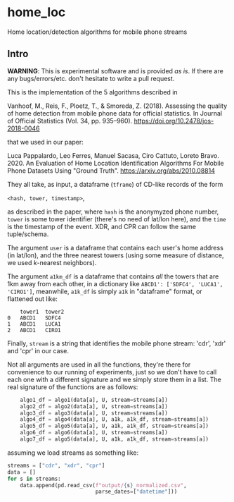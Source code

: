 # home_loc

Home location/detection algorithms for mobile phone streams

## Intro

**WARNING**: This is experimental software and is provided *as is*. If
there are any bugs/errors/etc. don't hesitate to write a pull request.

This is the implementation of the 5 algorithms described in

Vanhoof, M., Reis, F., Ploetz, T., & Smoreda, Z. (2018). Assessing the
quality of home detection from mobile phone data for official
statistics. In Journal of Official Statistics (Vol. 34,
pp. 935–960). https://doi.org/10.2478/jos-2018-0046

that we used in our paper:

Luca Pappalardo, Leo Ferres, Manuel Sacasa, Ciro Cattuto, Loreto
Bravo. 2020. An Evaluation of Home Location Identification
Algorithms For Mobile Phone Datasets Using "Ground Truth". 
https://arxiv.org/abs/2010.08814

They all take, as input, a dataframe (`tframe`) of CD-like records of
the form

`<hash, tower, timestamp>`,

as described in the paper, where `hash` is the anonymyzed phone
number, `tower` is some tower identifier (there's no need of lat/lon
here), and the `time` is the timestamp of the event. XDR, and CPR can
follow the same tuple/schema.

The argument `user` is a dataframe that contains each user's home
address (in lat/lon), and the three nearest towers (using some measure
of distance, we used *k*-nearest neighbors).

The argument `a1km_df` is a dataframe that contains *all* the towers
that are 1km away from each other, in a dictionary like `ABCD1':
['SDFC4', 'LUCA1', 'CIRO1']`, meanwhile, `a1k_df` is simply `a1k` in
"dataframe" format, or flattened out like:

```
	tower1	tower2
0	ABCD1	SDFC4
1	ABCD1	LUCA1
2	ABCD1	CIRO1
```

Finally, `stream` is a string that identifies the mobile phone stream:
'cdr', 'xdr' and 'cpr' in our case.

Not all arguments are used in all the functions, they're there for
convenience to our running of experiments, just so we don't have to
call each one with a different signature and we simply store them in a
list. The real signature of the functions are as follows:

``` python
    algo1_df = algo1(data[a], U, stream=streams[a])
    algo2_df = algo2(data[a], U, stream=streams[a])
    algo3_df = algo3(data[a], U, stream=streams[a])
    algo4_df = algo4(data[a], U, a1k, a1k_df, stream=streams[a])
    algo5_df = algo5(data[a], U, a1k, a1k_df, stream=streams[a])
    algo6_df = algo6(data[a], U, stream=streams[a])
    algo7_df = algo5(data[a], U, a1k, a1k_df, stream=streams[a])
```

assuming we load streams as something like:

``` python
streams = ["cdr", "xdr", "cpr"]
data = []
for s in streams:
    data.append(pd.read_csv(f"output/{s}_normalized.csv",
                            parse_dates=["datetime"]))
```

